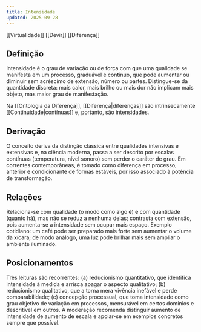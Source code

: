 ```yaml
---
title: Intensidade
updated: 2025-09-28
---
```

[[Virtualidade]] [[Devir]] [[Diferença]]
## Definição

Intensidade é o grau de variação ou de força com que uma qualidade se manifesta em um processo, graduável e contínuo, que pode aumentar ou diminuir sem acréscimo de extensão, número ou partes. Distingue-se da quantidade discreta: mais calor, mais brilho ou mais dor não implicam mais objeto, mas maior grau de manifestação.

Na [[Ontologia da Diferença]], [[Diferença|diferenças]] são intrinsecamente [[Continuidade|contínuas]] e, portanto, são intensidades.

## Derivação

O conceito deriva da distinção clássica entre qualidades intensivas e extensivas e, na ciência moderna, passa a ser descrito por escalas contínuas (temperatura, nível sonoro) sem perder o caráter de grau. Em correntes contemporâneas, é tomado como diferença em processo, anterior e condicionante de formas estáveis, por isso associado à potência de transformação.

## Relações

Relaciona-se com qualidade (o modo como algo é) e com quantidade (quanto há), mas não se reduz a nenhuma delas; contrasta com extensão, pois aumenta-se a intensidade sem ocupar mais espaço. Exemplo cotidiano: um café pode ser preparado mais forte sem aumentar o volume da xícara; de modo análogo, uma luz pode brilhar mais sem ampliar o ambiente iluminado.

## Posicionamentos

Três leituras são recorrentes: (a) reducionismo quantitativo, que identifica intensidade à medida e arrisca apagar o aspecto qualitativo; (b) reducionismo qualitativo, que a torna mera vivência inefável e perde comparabilidade; (c) concepção processual, que toma intensidade como grau objetivo de variação em processos, mensurável em certos domínios e descritível em outros. A moderação recomenda distinguir aumento de intensidade de aumento de escala e apoiar-se em exemplos concretos sempre que possível.
